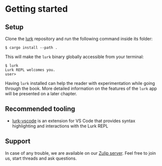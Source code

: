 # Getting started

## Setup

Clone the [lurk](https://github.com/argumentcomputer/lurk) repository and run the following command inside its folder:

```
$ cargo install --path .
```

This will make the `lurk` binary globally accessible from your terminal:

```
$ lurk
Lurk REPL welcomes you.
user> 
```

Having `lurk` installed can help the reader with experimentation while going through the book.
More detailed information on the features of the `lurk` app will be presented on a later chapter.

## Recommended tooling

* [lurk-vscode](https://github.com/argumentcomputer/lurk-vscode) is an extension for VS Code that provides syntax highlighting and interactions with the Lurk REPL

## Support

In case of any trouble, we are available on our [Zulip server](https://zulip.argument.xyz).
Feel free to join us, start threads and ask questions.
